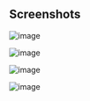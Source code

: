 ## Screenshots

![image](https://github.com/user-attachments/assets/c0144a28-5710-4cc6-ab6d-abff472660d9)

![image](https://github.com/user-attachments/assets/943009f2-9d73-4fee-8ce0-9231a7f849d6)

![image](https://github.com/user-attachments/assets/68126bd4-c784-422c-8431-7b0f4c375323)

![image](https://github.com/user-attachments/assets/52add6f3-05c1-4d05-bc75-d9c53fc9a3a6)

